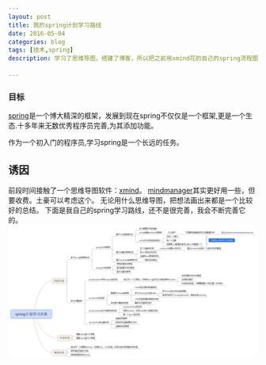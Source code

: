 ```yaml
---
layout: post
title: 我的spring计划学习路线
date: 2016-05-04
categories: blog
tags: [技术,spring]
description: 学习了思维导图，搭建了博客，所以把之前用xmind花的自己的spring流程图用博客记下来

---
```


### 目标

[spring](https://spring.io/)是一个博大精深的框架，发展到现在spring不仅仅是一个框架,更是一个生态.十多年来无数优秀程序员完善,为其添加功能。

作为一个初入门的程序员,学习spring是一个长远的任务。

## 诱因

前段时间接触了一个思维导图软件：[xmind](http://www.xmindchina.net/)。
[mindmanager](http://www.mindmanager.cc/)其实更好用一些，但要收费。土豪可以考虑这个。
无论用什么思维导图，把想法画出来都是一个比较好的总结。
下面是我自己的spring学习路线，还不是很完善，我会不断完善它的。
![](/img/xmind/spring.png)









